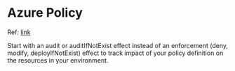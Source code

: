 # Azure Policy

Ref: [link](https://learn.microsoft.com/en-us/azure/governance/policy/overview)

Start with an audit or auditIfNotExist effect instead of an enforcement (deny, modify, deployIfNotExist) effect to track impact of your policy definition on the resources in your environment. 